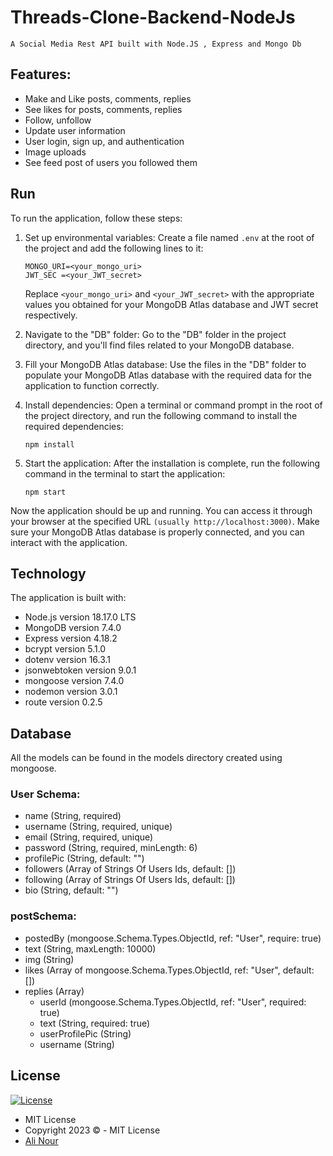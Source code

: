 # Threads-Clone-Backend-NodeJs
`A Social Media Rest API built with Node.JS , Express and Mongo Db`

## Features:
- Make and Like posts, comments, replies
- See likes for posts, comments, replies
- Follow, unfollow
- Update user information
- User login, sign up, and authentication
- Image uploads
- See feed post of users you followed them

## Run
To run the application, follow these steps:

1. Set up environmental variables:
   Create a file named `.env` at the root of the project and add the following lines to it:
   ```
   MONGO_URI=<your_mongo_uri>
   JWT_SEC =<your_JWT_secret>
   ```
   Replace `<your_mongo_uri>` and `<your_JWT_secret>` with the appropriate values you obtained for your MongoDB Atlas database and JWT secret respectively.

2. Navigate to the "DB" folder:
   Go to the "DB" folder in the project directory, and you'll find files related to your MongoDB database.

3. Fill your MongoDB Atlas database:
   Use the files in the "DB" folder to populate your MongoDB Atlas database with the required data for the application to function correctly.

4. Install dependencies:
   Open a terminal or command prompt in the root of the project directory, and run the following command to install the required dependencies:
   ```
   npm install
   ```

5. Start the application:
   After the installation is complete, run the following command in the terminal to start the application:
   ```
   npm start
   ```

Now the application should be up and running. You can access it through your browser at the specified URL 
```(usually http://localhost:3000)```. 
Make sure your MongoDB Atlas database is properly connected, and you can interact with the application.

## Technology

The application is built with:

- Node.js version 18.17.0 LTS
- MongoDB version 7.4.0
- Express version 4.18.2
- bcrypt  version  5.1.0 
- dotenv version 16.3.1 
- jsonwebtoken version 9.0.1
- mongoose version 7.4.0
- nodemon version 3.0.1
- route version 0.2.5


## Database

All the models can be found in the models directory created using mongoose.

### User Schema:
- name (String, required)
- username (String, required, unique)
- email (String, required, unique)
- password (String, required, minLength: 6)
- profilePic (String, default: "")
- followers (Array of Strings Of Users Ids, default: [])
- following (Array of Strings  Of Users Ids, default: [])
- bio (String, default: "")
### postSchema:
- postedBy (mongoose.Schema.Types.ObjectId, ref: "User", require: true)
- text (String, maxLength: 10000)
- img (String)
- likes (Array of mongoose.Schema.Types.ObjectId, ref: "User", default: [])
- replies (Array)
  - userId (mongoose.Schema.Types.ObjectId, ref: "User", required: true)
  - text (String, required: true)
  - userProfilePic (String)
  - username (String)



## License

[![License](https://img.shields.io/:License-MIT-blue.svg?style=flat-square)](http://badges.mit-license.org)

- MIT License
- Copyright 2023 © - MIT License
- [Ali Nour](https://github.com/alin00r)
